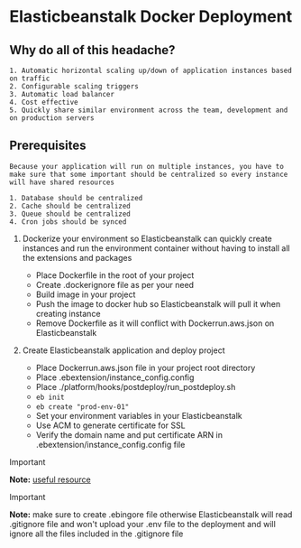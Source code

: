 # Elasticbeanstalk Docker Deployment

## Why do all of this headache?
	1. Automatic horizontal scaling up/down of application instances based on traffic
	2. Configurable scaling triggers
	3. Automatic load balancer
	4. Cost effective
	5. Quickly share similar environment across the team, development and on production servers

## Prerequisites
	Because your application will run on multiple instances, you have to make sure that some important should be centralized so every instance will have shared resources

	1. Database should be centralized
	2. Cache should be centralized
	3. Queue should be centralized
	4. Cron jobs should be synced

1. Dockerize your environment so Elasticbeanstalk can quickly create instances and run the environment container without having to install all the extensions and packages
	- Place Dockerfile in the root of your project
	- Create .dockerignore file as per your need
	- Build image in your project
	- Push the image to docker hub so Elasticbeanstalk will pull it when creating instance
	- Remove Dockerfile as it will conflict with Dockerrun.aws.json on Elasticbeanstalk

2. Create Elasticbeanstalk application and deploy project
	- Place Dockerrun.aws.json file in your project root directory
	- Place .ebextension/instance_config.config
	- Place ./platform/hooks/postdeploy/run_postdeploy.sh
	- `eb init`
	- `eb create "prod-env-01"`
	- Set your environment variables in your Elasticbeanstalk
	- Use ACM to generate certificate for SSL
	- Verify the domain name and put certificate ARN in .ebextension/instance_config.config file

> [!IMPORTANT]
> **Note:** [useful resource](https://docs.aws.amazon.com/elasticbeanstalk/latest/dg/command-options-general.html)

> [!IMPORTANT]
> **Note:** make sure to create .ebingore file otherwise Elasticbeanstalk will read .gitignore file and won't upload your .env file to the deployment and will ignore all the files included in the .gitignore file
